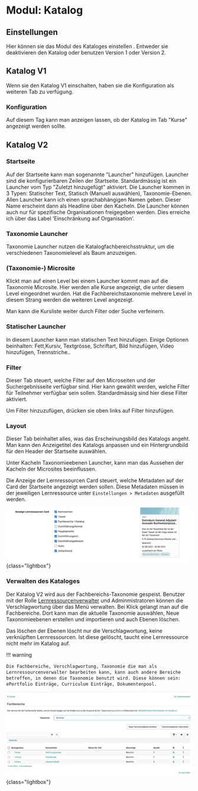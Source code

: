 # Modul: Katalog

## Einstellungen

Hier können sie das Modul des Kataloges einstellen . Entweder sie deaktivieren den Katalog oder benutzen Version 1 oder Version 2.

## Katalog V1

Wenn sie den Katalog V1 einschalten, haben sie die Konfiguration als weiteren Tab zu verfügung.

### Konfiguration

Auf diesem Tag kann man anzeigen lassen, ob der Katalog im Tab "Kurse" angezeigt werden sollte.

## Katalog V2

### Startseite

Auf der Startseite kann man sogenannte "Launcher" hinzufügen. Launcher sind die konfigurierbaren Zeilen der Startseite.  Standardmässig ist ein Launcher vom Typ "Zuletzt hinzugefügt" aktiviert. Die Launcher kommen in 3 Typen: Statischer Text, Statisch (Manuell auswählen), Taxonomie-Ebenen.
Allen Launcher kann ich einen sprachabhängigen Namen geben. Dieser Name erscheint dann als Headline über den Kacheln. Die Launcher können auch nur für spezifische Organisationen freigegeben werden. Dies erreiche ich über das Label 'Einschränkung auf Organisation'.

### Taxonomie Launcher

Taxonomie Launcher nutzen die Katalogfachbereichsstruktur, um die verschiedenen Taxonomielevel als Baum anzuzeigen.

### (Taxonomie-) Microsite

Klickt man auf einen Level bei einem Launcher kommt man auf die Taxonomie Microsite. Hier werden alle Kurse angezeigt, die unter diesem Level eingeordnet wurden. Hat die Fachbereichstaxonomie mehrere Level in diesem Strang werden die weiteren Level angezeigt.

Man kann die Kursliste weiter durch Filter oder Suche verfeinern.

### Statischer Launcher

In diesem Launcher kann man statischen Text hinzufügen. Einige Optionen beinhalten: Fett,Kursiv, Textgrösse, Schriftart, Bild hinzufügen, Video hinzufügen, Trennstriche..

### Filter

Dieser Tab steuert, welche Filter auf den Microseiten und der Suchergebnisseite verfügbar sind. Hier kann gewählt werden, welche Filter für Teilnehmer verfügbar sein sollen. Standardmässig sind hier diese Filter aktiviert.

Um Filter hinzuzufügen, drücken sie oben links auf Filter hinzufügen.

### Layout

Dieser Tab beinhaltet alles, was das Erscheinungsbild des Katalogs angeht. Man kann den Anzeigetitel des Katalogs anpassen und ein Hintergrundbild für den Header der Startseite auswählen.

Unter Kacheln Taxonomieebenen Launcher, kann man das Aussehen der Kacheln der Microsites beeinflussen.

Die Anzeige der Lernressourcen Card steuert, welche Metadaten auf der Card der Startseite angezeigt werden sollen. Diese Metadaten müssen in der jeweiligen Lernressource unter `Einstellungen > Metadaten` ausgefüllt werden.

![Course card administration Options](assets/course-card-admin.de.jpg){class="lightbox"}

### Verwalten des Kataloges

Der Katalog V2 wird aus der Fachbereichs-Taxonomie gespeist. Benutzer mit der Rolle [Lernressourcenverwalter](../../../../../manual_user/docs/access_roles_rights/index.de.md) und Adminmistratoren können die Verschlagwortung über das Menü verwalten.
Bei Klick gelangt man auf die Fachbereiche. Dort kann man die aktuelle Taxonomie auswählen, Neue Taxonomieebenen erstellen und importieren und auch Ebenen löschen.

Das löschen der Ebenen löscht nur die Verschlagwortung, keine verknüpften Lernressourcen. Ist diese gelöscht, taucht eine Lernressource nicht mehr im Katalog auf.

!!! warning

    Die Fachbereiche, Verschlagwortung, Taxonomie die man als Lernressourcenverwalter bearbeiten kann, kann auch andere Bereiche betreffen, in denen die Taxonomie benutzt wird. Diese können sein: ePortfolio Einträge, Curriculum Einträge, Dokumentenpool.


![Verwaltung der Taxonomie](assets/taxonomy-management.de.jpg){class="lightbox"}